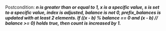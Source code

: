 Postcondition: ***n is greater than or equal to 1, x is a specific value, s is set to a specific value, index is adjusted, balance is not 0, prefix_balances is updated with at least 2 elements. If ((x - b) % balance == 0 and (x - b) // balance >= 0) holds true, then count is increased by 1.***